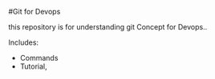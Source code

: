#Git for Devops

this repository is for understanding git Concept for Devops..


Includes:

- Commands 
- Tutorial,
